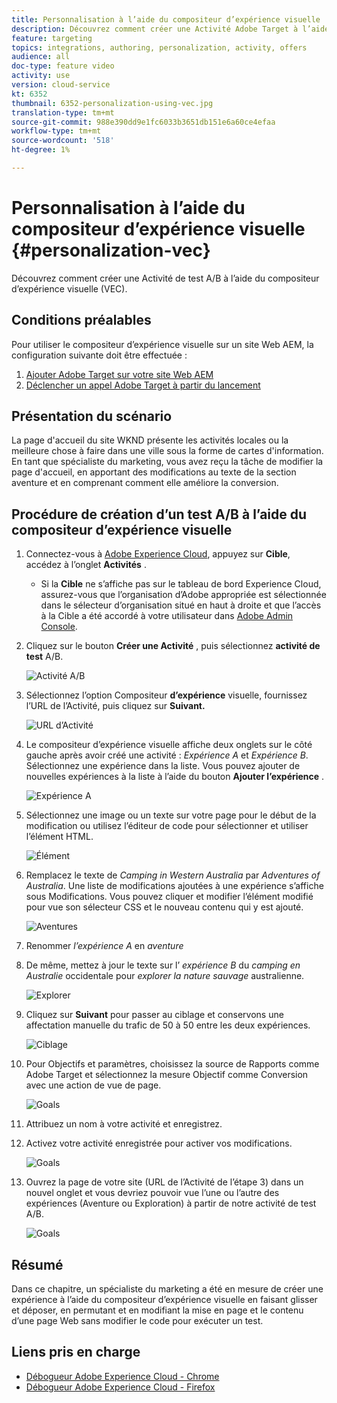 ```yaml
---
title: Personnalisation à l’aide du compositeur d’expérience visuelle
description: Découvrez comment créer une Activité Adobe Target à l’aide du compositeur d’expérience visuelle.
feature: targeting
topics: integrations, authoring, personalization, activity, offers
audience: all
doc-type: feature video
activity: use
version: cloud-service
kt: 6352
thumbnail: 6352-personalization-using-vec.jpg
translation-type: tm+mt
source-git-commit: 988e390dd9e1fc6033b3651db151e6a60ce4efaa
workflow-type: tm+mt
source-wordcount: '518'
ht-degree: 1%

---
```



# Personnalisation à l’aide du compositeur d’expérience visuelle {#personalization-vec}

Découvrez comment créer une Activité de test A/B à l’aide du compositeur d’expérience visuelle (VEC).

## Conditions préalables

Pour utiliser le compositeur d’expérience visuelle sur un site Web AEM, la configuration suivante doit être effectuée :

1. [Ajouter Adobe Target sur votre site Web AEM](./add-target-launch-extension.md)
1. [Déclencher un appel Adobe Target à partir du lancement](./load-and-fire-target.md)

## Présentation du scénario

La page d&#39;accueil du site WKND présente les activités locales ou la meilleure chose à faire dans une ville sous la forme de cartes d&#39;information. En tant que spécialiste du marketing, vous avez reçu la tâche de modifier la page d&#39;accueil, en apportant des modifications au texte de la section aventure et en comprenant comment elle améliore la conversion.

## Procédure de création d’un test A/B à l’aide du compositeur d’expérience visuelle

1. Connectez-vous à [Adobe Experience Cloud](https://experience.adobe.com/), appuyez sur __Cible__, accédez à l’onglet __Activités__ .

   + Si la __Cible__ ne s’affiche pas sur le tableau de bord Experience Cloud, assurez-vous que l’organisation d’Adobe appropriée est sélectionnée dans le sélecteur d’organisation situé en haut à droite et que l’accès à la Cible a été accordé à votre utilisateur dans [Adobe Admin Console](https://adminconsole.adobe.com/).

1. Cliquez sur le bouton **Créer une Activité** , puis sélectionnez **activité de test** A/B.

   ![Activité A/B](assets/ab-target-activity.png)

1. Sélectionnez l’option Compositeur **d’expérience** visuelle, fournissez l’URL de l’Activité, puis cliquez sur **Suivant.**

   ![URL d’Activité](assets/ab-test-url.png)

1. Le compositeur d’expérience visuelle affiche deux onglets sur le côté gauche après avoir créé une activité : *Expérience A* et *Expérience B*. Sélectionnez une expérience dans la liste. Vous pouvez ajouter de nouvelles expériences à la liste à l’aide du bouton **Ajouter l’expérience** .

   ![Expérience A](assets/experience.png)

1. Sélectionnez une image ou un texte sur votre page pour le début de la modification ou utilisez l’éditeur de code pour sélectionner et utiliser l’élément HTML.

   ![Élément](assets/select-element.png)

1. Remplacez le texte de *Camping in Western Australia* par *Adventures of Australia*. Une liste de modifications ajoutées à une expérience s’affiche sous Modifications. Vous pouvez cliquer et modifier l’élément modifié pour vue son sélecteur CSS et le nouveau contenu qui y est ajouté.

   ![Aventures](assets/adventures.png)

1. Renommer *l’expérience A* en *aventure*
1. De même, mettez à jour le texte sur l’ *expérience B* du *camping en Australie* occidentale pour *explorer la nature sauvage* australienne.

   ![Explorer](assets/explore.png)

1. Cliquez sur **Suivant** pour passer au ciblage et conservons une affectation manuelle du trafic de 50 à 50 entre les deux expériences.

   ![Ciblage](assets/targeting.png)

1. Pour Objectifs et paramètres, choisissez la source de Rapports comme Adobe Target et sélectionnez la mesure Objectif comme Conversion avec une action de vue de page.

   ![Goals](assets/goals.png)

1. Attribuez un nom à votre activité et enregistrez.
1. Activez votre activité enregistrée pour activer vos modifications.

   ![Goals](assets/activate.png)

1. Ouvrez la page de votre site (URL de l’Activité de l’étape 3) dans un nouvel onglet et vous devriez pouvoir vue l’une ou l’autre des expériences (Aventure ou Exploration) à partir de notre activité de test A/B.

   ![Goals](assets/publish.png)

## Résumé

Dans ce chapitre, un spécialiste du marketing a été en mesure de créer une expérience à l’aide du compositeur d’expérience visuelle en faisant glisser et déposer, en permutant et en modifiant la mise en page et le contenu d’une page Web sans modifier le code pour exécuter un test.

## Liens pris en charge

+ [Débogueur Adobe Experience Cloud - Chrome](https://chrome.google.com/webstore/detail/adobe-experience-cloud-de/ocdmogmohccmeicdhlhhgepeaijenapj)
+ [Débogueur Adobe Experience Cloud - Firefox](https://addons.mozilla.org/en-US/firefox/addon/adobe-experience-platform-dbg/)
